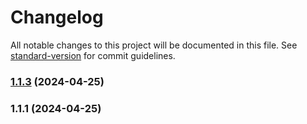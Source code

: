 # Changelog

All notable changes to this project will be documented in this file. See [standard-version](https://github.com/conventional-changelog/standard-version) for commit guidelines.

### [1.1.3](https://github.com/jaw9c/react-use-clarity/compare/v1.1.1...v1.1.3) (2024-04-25)

### 1.1.1 (2024-04-25)
